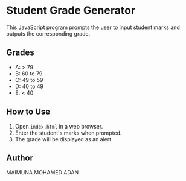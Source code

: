 # Student Grade Generator

This JavaScript program prompts the user to input student marks and outputs the corresponding grade.

## Grades

- A: > 79
- B: 60 to 79
- C: 49 to 59
- D: 40 to 49
- E: < 40

## How to Use

1. Open `index.html` in a web browser.
2. Enter the student's marks when prompted.
3. The grade will be displayed as an alert.

## Author

MAIMUNA MOHAMED ADAN